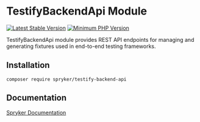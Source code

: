 # TestifyBackendApi Module
[![Latest Stable Version](https://poser.pugx.org/spryker/testify-backend-api/v/stable.svg)](https://packagist.org/packages/spryker/testify-backend-api)
[![Minimum PHP Version](https://img.shields.io/badge/php-%3E%3D%208.2-8892BF.svg)](https://php.net/)

TestifyBackendApi module provides REST API endpoints for managing and generating fixtures used in end-to-end testing frameworks.

## Installation

```
composer require spryker/testify-backend-api
```

## Documentation

[Spryker Documentation](https://docs.spryker.com)
